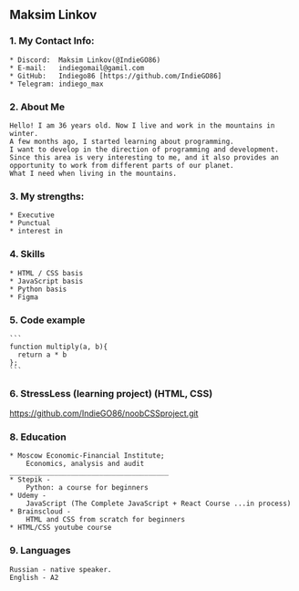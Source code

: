 ## Maksim Linkov

### 1. My Contact Info:

    * Discord:  Maksim Linkov(@IndieGO86)
    * E-mail:   indiegomail@gamil.com
    * GitHub:   Indiego86 [https://github.com/IndieGO86]
    * Telegram: indiego_max

### 2. About Me

    Hello! I am 36 years old. Now I live and work in the mountains in winter. 
    A few months ago, I started learning about programming. 
    I want to develop in the direction of programming and development. 
    Since this area is very interesting to me, and it also provides an 
    opportunity to work from different parts of our planet. 
    What I need when living in the mountains.

### 3. My strengths:

    * Executive
    * Punctual
    * interest in

### 4. Skills

    * HTML / CSS basis
    * JavaScript basis
    * Python basis
    * Figma

### 5. Code example

    ```
    function multiply(a, b){
      return a * b
    };
    ```

### 6. StressLess (learning project) (HTML, CSS)

https://github.com/IndieGO86/noobCSSproject.git

### 8. Education

    * Moscow Economic-Financial Institute;
        Economics, analysis and audit
    _______________________________________
    * Stepik -
        Python: a course for beginners
    * Udemy -
        JavaScript (The Complete JavaScript + React Course ...in process)
    * Brainscloud -
        HTML and CSS from scratch for beginners
    * HTML/CSS youtube course

### 9. Languages

    Russian - native speaker.
    English - A2
